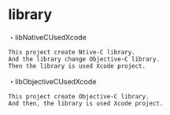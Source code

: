 library
=======

・libNativeCUsedXcode

    This project create Ntive-C library.
    And the library change Objective-C library.
    Then the library is used Xcode project.
    
・libObjectiveCUsedXcode

    This project create Objective-C library.
    And then, the library is used Xcode project.
